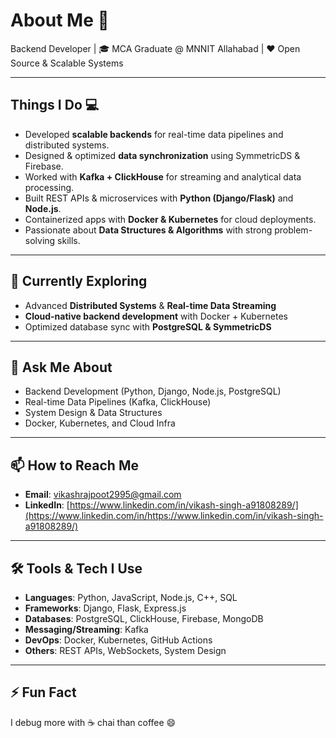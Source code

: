 # About Me 🚀
Backend Developer | 🎓 MCA Graduate @ MNNIT Allahabad | ❤ Open Source & Scalable Systems


---

## Things I Do 💻
- Developed **scalable backends** for real-time data pipelines and distributed systems.  
- Designed & optimized **data synchronization** using SymmetricDS & Firebase.  
- Worked with **Kafka + ClickHouse** for streaming and analytical data processing.  
- Built REST APIs & microservices with **Python (Django/Flask)** and **Node.js**.  
- Containerized apps with **Docker & Kubernetes** for cloud deployments.  
- Passionate about **Data Structures & Algorithms** with strong problem-solving skills.  

---

## 🌱 Currently Exploring
- Advanced **Distributed Systems** & **Real-time Data Streaming**  
- **Cloud-native backend development** with Docker + Kubernetes  
- Optimized database sync with **PostgreSQL & SymmetricDS**  

---

## 💬 Ask Me About
- Backend Development (Python, Django, Node.js, PostgreSQL)  
- Real-time Data Pipelines (Kafka, ClickHouse)  
- System Design & Data Structures  
- Docker, Kubernetes, and Cloud Infra  

---

## 📫 How to Reach Me
- **Email**: vikashrajpoot2995@gmail.com 
- **LinkedIn**: [https://www.linkedin.com/in/vikash-singh-a91808289/](https://www.linkedin.com/in/https://www.linkedin.com/in/vikash-singh-a91808289/)  

---

## 🛠 Tools & Tech I Use
- **Languages**: Python, JavaScript, Node.js, C++, SQL  
- **Frameworks**: Django, Flask, Express.js  
- **Databases**: PostgreSQL, ClickHouse, Firebase, MongoDB  
- **Messaging/Streaming**: Kafka  
- **DevOps**: Docker, Kubernetes, GitHub Actions  
- **Others**: REST APIs, WebSockets, System Design  

---

## ⚡ Fun Fact
I debug more with ☕ chai than coffee 😄
